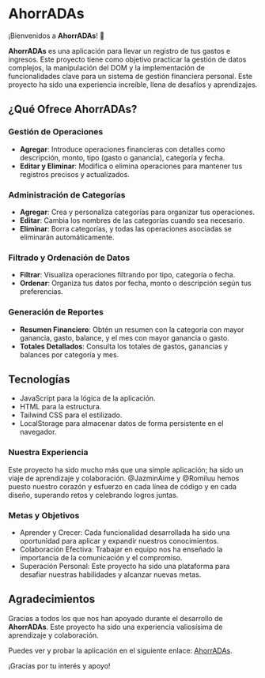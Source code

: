 # AhorrADAs

¡Bienvenidos a **AhorrADAs**! 🎉

**AhorrADAs** es una aplicación para llevar un registro de tus gastos e ingresos. Este proyecto tiene como objetivo practicar la gestión de datos complejos, la manipulación del DOM y la implementación de funcionalidades clave para un sistema de gestión financiera personal. Este proyecto ha sido una experiencia increíble, llena de desafíos y aprendizajes.

## ¿Qué Ofrece AhorrADAs?

### Gestión de Operaciones

- **Agregar**: Introduce operaciones financieras con detalles como descripción, monto, tipo (gasto o ganancia), categoría y fecha.
- **Editar y Eliminar**: Modifica o elimina operaciones para mantener tus registros precisos y actualizados.

### Administración de Categorías

- **Agregar**: Crea y personaliza categorías para organizar tus operaciones.
- **Editar**: Cambia los nombres de las categorías cuando sea necesario.
- **Eliminar**: Borra categorías, y todas las operaciones asociadas se eliminarán automáticamente.

### Filtrado y Ordenación de Datos

- **Filtrar**: Visualiza operaciones filtrando por tipo, categoría o fecha.
- **Ordenar**: Organiza tus datos por fecha, monto o descripción según tus preferencias.

### Generación de Reportes

- **Resumen Financiero**: Obtén un resumen con la categoría con mayor ganancia, gasto, balance, y el mes con mayor ganancia o gasto.
- **Totales Detallados**: Consulta los totales de gastos, ganancias y balances por categoría y mes.

## Tecnologías

- JavaScript para la lógica de la aplicación.
- HTML para la estructura.
- Tailwind CSS para el estilizado.
- LocalStorage para almacenar datos de forma persistente en el navegador.

### Nuestra Experiencia

Este proyecto ha sido mucho más que una simple aplicación; ha sido un viaje de aprendizaje y colaboración. @JazminAime y @Romiluu hemos puesto nuestro corazón y esfuerzo en cada línea de código y en cada diseño, superando retos y celebrando logros juntas.

### Metas y Objetivos

- Aprender y Crecer: Cada funcionalidad desarrollada ha sido una oportunidad para aplicar y expandir nuestros conocimientos.
- Colaboración Efectiva: Trabajar en equipo nos ha enseñado la importancia de la comunicación y el compromiso.
- Superación Personal: Este proyecto ha sido una plataforma para desafiar nuestras habilidades y alcanzar nuevas metas.

## Agradecimientos

Gracias a todos los que nos han apoyado durante el desarrollo de **AhorrADAs**. Este proyecto ha sido una experiencia valiosísima de aprendizaje y colaboración.

Puedes ver y probar la aplicación en el siguiente enlace: [AhorrADAs](https://ahorradas-jyr.netlify.app/).

¡Gracias por tu interés y apoyo!
